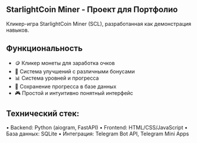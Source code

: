## StarlightCoin Miner - Проект для Портфолио

Кликер-игра StarlightCoin Miner (SCL), разработанная как демонстрация навыков.

## Функциональность

- 🪙 Кликер монеты для заработка очков
- 💎 Система улучшений с различными бонусами
- 📊 Система уровней и прогресса
- 🔄 Сохранение прогресса в базе данных
- 🎮 Простой и интуитивно понятный интерфейс

## Технический стек:

• Backend: Python (aiogram, FastAPI)
• Frontend: HTML/CSS/JavaScript
• База данных: SQLite
• Интеграция: Telegram Bot API, Telegram Mini Apps
